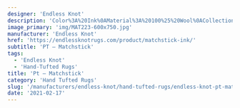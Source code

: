 ```yaml
---
designer: 'Endless Knot'
description: 'Color%3A%20Ink%0AMaterial%3A%20100%25%20Wool%0ACollection%3A%20Hand-Tufted%20Collection'
image_primary: 'img/MAT223-600x750.jpg'
manufacturer: 'Endless Knot'
href: 'https://endlessknotrugs.com/product/matchstick-ink/'
subtitle: 'PT – Matchstick'
tags:
  - 'Endless Knot'
  - 'Hand-Tufted Rugs'
title: 'Pt – Matchstick'
category: 'Hand Tufted Rugs'
slug: '/manufacturers/endless-knot/hand-tufted-rugs/endless-knot-pt-matchstick'
date: '2021-02-17'
---
```

